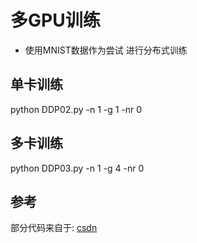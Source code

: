 # 多GPU训练
- 使用MNIST数据作为尝试 进行分布式训练
  
## 单卡训练
python DDP02.py -n 1 -g 1 -nr 0

## 多卡训练
python DDP03.py -n 1 -g 4 -nr 0

## 参考
部分代码来自于: [csdn](https://blog.csdn.net/xiaohu2022/article/details/105325610)